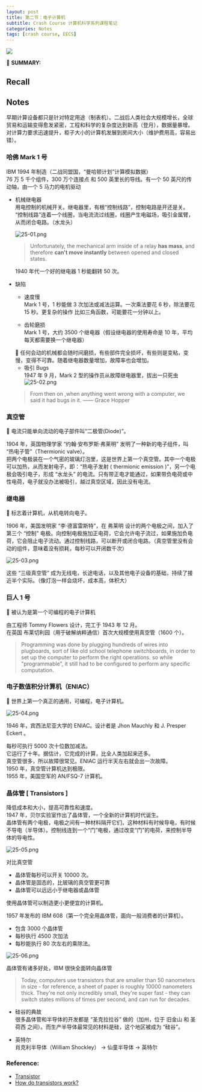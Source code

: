 ```yaml
---
layout: post
title: 第二节：电子计算机
subtitle: Crash Course 计算机科学系列课程笔记
categories: Notes
tags: [crash course, EECS]
---
```


![](https://www.youtube.com/watch?v=LN0ucKNX0hc)

📌 **SUMMARY:**  

## Recall

## Notes

早期计算设备都只是针对特定用途（制表机）。二战后人类社会大规模增长，全球贸易和运输变得愈发紧密，工程和科学的复杂度达到新高（登月），数据量暴增。对计算力要求迅速提升，柜子大小的计算机发展到房间大小（维护费用高，容易出错）。

### 哈佛 Mark 1 号

IBM 1994 年制造（二战同盟国，“曼哈顿计划”计算模拟数据）  
76 万 5 千个组件，300 万个连接点 和 500 英里长的导线。有一个 50 英尺的传动轴，由一个 5 马力的电机驱动

- 机械继电器  
  用电控制的机械开关。继电器里，有根“控制线路”，控制电路是开还是关。  
  “控制线路”连着一个线圈，当电流流过线圈，线圈产生电磁场，吸引金属臂，从而闭合电路。（水龙头）  

  ![25-01.png](/assets/images/2020/07/25-01.png)

  > Unfortunately, the mechanical arm inside of a relay **has mass**, and therefore **can't move instantly** between opened and closed states.

  1940 年代一个好的继电器 1 秒能翻转 50 次。 

- 缺陷

  - 速度慢  
  Mark 1 号，1 秒能做 3 次加法或减法运算。一次乘法要花 6 秒，除法要花 15 秒。更复杂的操作 比如三角函数，可能要花一分钟以上。

  - 齿轮磨损   
  Mark 1 号，大约 3500 个继电器（假设继电器的使用寿命是 10 年，平均每天都需要换一个继电器）
  <aside>
  📌 任何会动的机械都会随时间磨损，有些部件完全损坏，有些则是变粘，变慢，变得不可靠。随着继电器数量增加，故障率也会增加。
  </aside>

  - 吸引 Bugs  
  1947 年 9 月，Mark 2 型的操作员从故障继电器里，拔出一只死虫
  ![25-02.png](/assets/images/2020/07/25-02.png)

  > From then on ,when anything went wrong with a computer, we said it had bugs in it.  —— Grace Hopper

### 真空管

<aside>
📌 电流只能单向流动的电子部件叫“二极管(Diode)”。
</aside>

1904 年，英国物理学家 “约翰·安布罗斯·弗莱明” 发明了一种新的电子组件，叫 “热电子管”（Thermionic valve）。  
把两个电极装在一个气密的玻璃灯泡里，这是世界上第一个真空管。其中一个电极可以加热，从而发射电子，即：“热电子发射 ( thermionic emission )”，另一个电极会吸引电子，形成 “水龙头” 的电流。只有带正电才能通过，如果带负电荷或中性电荷，电子就没办法被吸引，越过真空区域，因此没有电流。  

### 继电器

<aside>
📌 标志着计算机，从机电转向电子。
</aside>

1906 年，美国发明家 “李·德富雷斯特”，在 弗莱明 设计的两个电极之间，加入了第三个 “控制” 电极。向控制电极施加正电荷，它会允许电子流过，如果施加负电荷，它会阻止电子流动。通过控制线路，可以断开或闭合电路。（真空管里没有会动的组件，意味着没有损耗，每秒可以开闭数千次）  

![25-03.png](/assets/images/2020/07/25-03.png)

这些 “三级真空管” 成为无线电，长途电话，以及其他电子设备的基础，持续了接近半个实际。（像灯泡一样会烧坏，成本高，体积大）  


### 巨人 1 号

<aside>
📌 被认为是第一个可编程的电子计算机
</aside>

由工程师 Tommy Flowers 设计，完工于 1943 年 12 月。  
在英国 布莱切利园（用于破解纳粹通信）首次大规模使用真空管（1600 个）。  

> Programming was done by plugging hundreds of wires into plugboards, sort of like old school telephone switchboards, in order to set up the  computer to perform the right operations. so while "programmable", it still had to be configured to perform any specific computation.


### 电子数值积分计算机（ENIAC）

<aside>
📌 世界上第一个真正的通用，可编程，电子计算机。
</aside>

![25-04.png](/assets/images/2020/07/25-04.png)

1946 年，宾西法尼亚大学的 ENIAC。设计者是 Jhon Mauchly 和 J. Presper Eckert 。  

每秒可执行 5000 次十位数加减法。  
它运行了十年。据估计，它完成的计算，比全人类加起来还多。  
真空管很多，所以故障很常见。ENIAC 运行半天左右就会出一次故障。  
1950 年，真空管计算机达到极限。  
1955 年，美国空军的 AN/FSQ-7 计算机。  

### 晶体管 [ Transistors ]

降低成本和大小，提高可靠性和速度。  
1947 年，贝尔实验室作出了晶体管，一个全新的计算机时代诞生。  
晶体管有两个电极，电极之间有一种材料隔开它们，这种材料有时候导电，有时候不导电（半导体）。控制线连到一个“门”电极，通过改变“门”的电荷，来控制半导体的导电性。  

![25-05.png](/assets/images/2020/07/25-05.png)

对比真空管  
  - 晶体管每秒可以开关 10000 次。
  - 晶体管是固态的，比玻璃的真空管更可靠
  - 晶体管可以远远小于继电器或晶体管

使用晶体管可以制造更小更便宜的计算机。

1957 年发布的 IBM 608（第一个完全用晶体管，面向一般消费者的计算机）。   
  - 包含 3000 个晶体管
  - 每秒执行 4500 次加法
  - 每秒能执行 80 次左右的乘除法。

![25-06.png](/assets/images/2020/07/25-06.png)

晶体管有诸多好处，IBM 很快全面转向晶体管  

> Today, computers use transistors that are smaller than 50 nanometers in size - for reference, a sheet of paper is roughly 10000 nanometers thick. They're not only incredibly small, they're super fast - they can switch states millions of times per second, and can run for decades.  

- 硅谷的典故  
  很多晶体管和半导体的开发都是 “圣克拉拉谷” 做的（加州，位于 旧金山 和 圣荷西 之间）。而生产半导体最常见的材料是硅，这个地区被成为 “硅谷”。

- 英特尔  
  肖克利半导体（William Shockley） → 仙童半导体 → 英特尔


### Reference:

- [Transistor](https://en.wikipedia.org/wiki/Transistor)
- [How do transistors work?](https://www.explainthatstuff.com/howtransistorswork.html)

